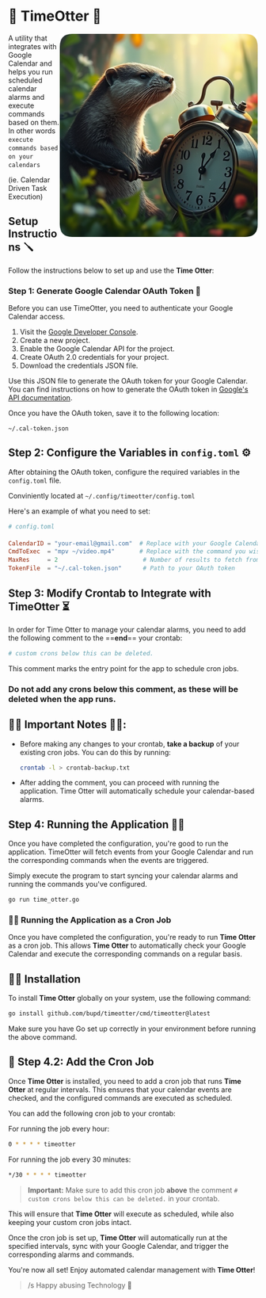# 🦦 TimeOtter 🦦 

<img align="right" src="artwork/image1.png" width="400" height="410">

A utility that integrates with Google Calendar and helps you run scheduled calendar alarms and execute commands based on them.
In other words `execute commands based on your calendars` 

(ie. Calendar Driven Task Execution)

<!-- <img align="right" src="https://github.com/user-attachments/assets/a7a13a30-be33-445f-b624-7fc93f4a3d00" width="400" height="410"> -->

## Setup Instructions 🪛

Follow the instructions below to set up and use the **Time Otter**:

### Step 1: Generate Google Calendar OAuth Token 📅

Before you can use TimeOtter, you need to authenticate your Google Calendar access.

1. Visit the [Google Developer Console](https://console.developers.google.com/).
2. Create a new project.
3. Enable the Google Calendar API for the project.
4. Create OAuth 2.0 credentials for your project.
5. Download the credentials JSON file.

Use this JSON file to generate the OAuth token for your Google Calendar. You can find instructions on how to generate the OAuth token in [Google's API documentation](https://developers.google.com/calendar/auth).

Once you have the OAuth token, save it to the following location:

```
~/.cal-token.json
```

## Step 2: Configure the Variables in `config.toml` ⚙️

After obtaining the OAuth token, configure the required variables in the `config.toml` file.

Conviniently located at `~/.config/timeotter/config.toml`

Here's an example of what you need to set:

```toml
# config.toml

CalendarID = "your-email@gmail.com"  # Replace with your Google Calendar email address or primary for default calendar
CmdToExec  = "mpv ~/video.mp4"       # Replace with the command you wish to execute when the alarm triggers
MaxRes     = 2                        # Number of results to fetch from Google Calendar API (adjust as necessary) advised to set below 10 for safety
TokenFile  = "~/.cal-token.json"      # Path to your OAuth token
```

## Step 3: Modify Crontab to Integrate with TimeOtter ⏳

In order for Time Otter to manage your calendar alarms, you need to add the following comment to the ==**end**== your crontab:

```sh
# custom crons below this can be deleted.
```

This comment marks the entry point for the app to schedule cron jobs.
### **Do not add any crons below this comment**, as these will be deleted when the app runs.

## 🚨🚨 Important Notes 🚨🚨:

- Before making any changes to your crontab, **take a backup** of your existing cron jobs. You can do this by running:

    ```bash
    crontab -l > crontab-backup.txt
    ```

- After adding the comment, you can proceed with running the application. Time Otter will automatically schedule your calendar-based alarms.

## Step 4: Running the Application 🏄‍♀️

Once you have completed the configuration, you're good to run the application. TimeOtter will fetch events from your Google Calendar and run the corresponding commands when the events are triggered.

Simply execute the program to start syncing your calendar alarms and running the commands you've configured.

```bash
go run time_otter.go
```

### 🧑‍🎤 Running the Application as a Cron Job
Once you have completed the configuration, you're ready to run **Time Otter** as a cron job. This allows **Time Otter** to automatically check your Google Calendar and execute the corresponding commands on a regular basis.

## 👨‍💻 Installation

To install **Time Otter** globally on your system, use the following command:

```bash
go install github.com/bupd/timeotter/cmd/timeotter@latest
```

Make sure you have Go set up correctly in your environment before running the above command.

## 🧠 Step 4.2: Add the Cron Job

Once **Time Otter** is installed, you need to add a cron job that runs **Time Otter** at regular intervals. This ensures that your calendar events are checked, and the configured commands are executed as scheduled.

You can add the following cron job to your crontab:

For running the job every hour:
```sh
0 * * * * timeotter
```

For running the job every 30 minutes:
```sh
*/30 * * * * timeotter
```

> **Important:** Make sure to add this cron job **above** the comment `# custom crons below this can be deleted.` in your crontab.

This will ensure that **Time Otter** will execute as scheduled, while also keeping your custom cron jobs intact.

Once the cron job is set up, **Time Otter** will automatically run at the specified intervals, sync with your Google Calendar, and trigger the corresponding alarms and commands.

You're now all set! Enjoy automated calendar management with **Time Otter**!

> /s Happy abusing Technology 🤩
